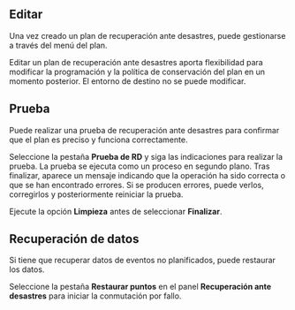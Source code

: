 Editar
------

Una vez creado un plan de recuperación ante desastres, puede gestionarse a través del menú del plan.

Editar un plan de recuperación ante desastres aporta flexibilidad para modificar la programación y la política de conservación del plan en un momento posterior. El entorno de destino no se puede modificar.

Prueba
------

Puede realizar una prueba de recuperación ante desastres para confirmar que el plan es preciso y funciona correctamente.

Seleccione la pestaña **Prueba de RD** y siga las indicaciones para realizar la prueba. La prueba se ejecuta como un proceso en segundo plano. Tras finalizar, aparece un mensaje indicando que la operación ha sido correcta o que se han encontrado errores. Si se producen errores, puede verlos, corregirlos y posteriormente reiniciar la prueba.

Ejecute la opción **Limpieza** antes de seleccionar **Finalizar**.

Recuperación de datos
---------------------

Si tiene que recuperar datos de eventos no planificados, puede restaurar los datos.

Seleccione la pestaña **Restaurar puntos** en el panel **Recuperación ante desastres** para iniciar la conmutación por fallo.
